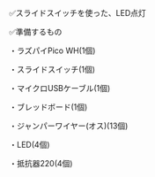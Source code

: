 ✅スライドスイッチを使った、LED点灯

✅準備するもの

・ラズパイPico WH(1個)

・スライドスイッチ(1個)

・マイクロUSBケーブル(1個)

・ブレッドボード(1個)

・ジャンパーワイヤー(オス)(13個)

・LED(4個)

・抵抗器220(4個)
